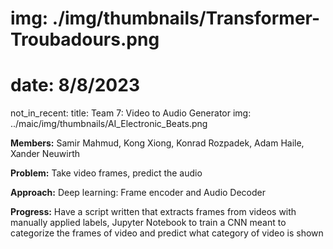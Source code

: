 # img: ./img/thumbnails/Transformer-Troubadours.png
# date: 8/8/2023
not_in_recent:
title: Team 7: Video to Audio Generator​
img: ../maic/img/thumbnails/AI_Electronic_Beats.png

**Members:** Samir Mahmud, Kong Xiong, Konrad Rozpadek, Adam Haile, Xander Neuwirth

**Problem:​** Take video frames, predict the audio​

**Approach​:** Deep learning: Frame encoder and Audio Decoder​

**Progress​:** Have a script written that extracts frames from videos with manually applied labels​, Jupyter Notebook to train a CNN meant to categorize the frames of video and predict what category of video is shown​

​